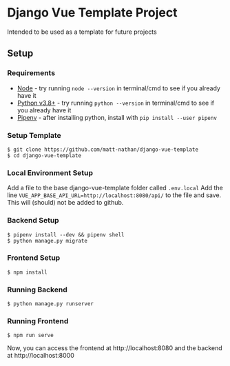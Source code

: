 # Django Vue Template Project

Intended to be used as a template for future projects

## Setup

### Requirements
* [Node](https://nodejs.org) - try running `node --version` in terminal/cmd to see if you already have it
* [Python v3.8+](https://python.org) - try running `python --version` in terminal/cmd to see if you already have it
* [Pipenv](https://pypi.org/project/pipenv/) - after installing python, install with `pip install --user pipenv`

### Setup Template

```
$ git clone https://github.com/matt-nathan/django-vue-template
$ cd django-vue-template
```
### Local Environment Setup

Add a file to the base django-vue-template folder called `.env.local`
Add the line `VUE_APP_BASE_API_URL=http://localhost:8080/api/` to the file and save. This will (should) not be added to github.

### Backend Setup
```
$ pipenv install --dev && pipenv shell
$ python manage.py migrate
```

### Frontend Setup
```
$ npm install
```

### Running Backend
```
$ python manage.py runserver
```

### Running Frontend
```
$ npm run serve
```

Now, you can access the frontend at http://localhost:8080 and the backend at http://localhost:8000
